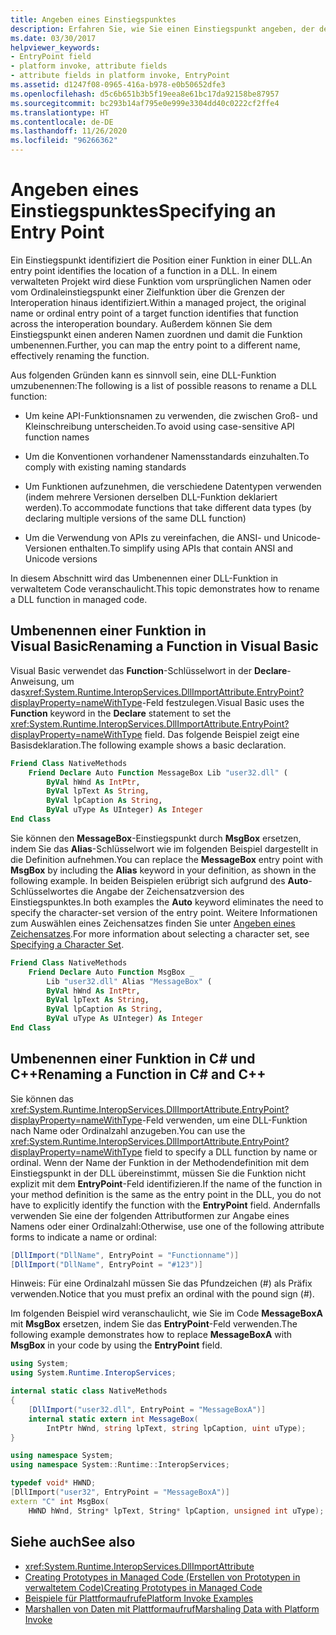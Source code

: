 ```yaml
---
title: Angeben eines Einstiegspunktes
description: Erfahren Sie, wie Sie einen Einstiegspunkt angeben, der den Speicherort einer Funktion in einer DLL identifiziert. Sie können die Funktion umbenennen, indem Sie den Einstiegspunkt einem anderen Namen zuordnen.
ms.date: 03/30/2017
helpviewer_keywords:
- EntryPoint field
- platform invoke, attribute fields
- attribute fields in platform invoke, EntryPoint
ms.assetid: d1247f08-0965-416a-b978-e0b50652dfe3
ms.openlocfilehash: d5c6b651b3b5f19eea8e61bc17da92158be87957
ms.sourcegitcommit: bc293b14af795e0e999e3304dd40c0222cf2ffe4
ms.translationtype: HT
ms.contentlocale: de-DE
ms.lasthandoff: 11/26/2020
ms.locfileid: "96266362"
---
```

# <a name="specifying-an-entry-point"></a><span data-ttu-id="40638-104">Angeben eines Einstiegspunktes</span><span class="sxs-lookup"><span data-stu-id="40638-104">Specifying an Entry Point</span></span>

<span data-ttu-id="40638-105">Ein Einstiegspunkt identifiziert die Position einer Funktion in einer DLL.</span><span class="sxs-lookup"><span data-stu-id="40638-105">An entry point identifies the location of a function in a DLL.</span></span> <span data-ttu-id="40638-106">In einem verwalteten Projekt wird diese Funktion vom ursprünglichen Namen oder vom Ordinaleinstiegspunkt einer Zielfunktion über die Grenzen der Interoperation hinaus identifiziert.</span><span class="sxs-lookup"><span data-stu-id="40638-106">Within a managed project, the original name or ordinal entry point of a target function identifies that function across the interoperation boundary.</span></span> <span data-ttu-id="40638-107">Außerdem können Sie dem Einstiegspunkt einen anderen Namen zuordnen und damit die Funktion umbenennen.</span><span class="sxs-lookup"><span data-stu-id="40638-107">Further, you can map the entry point to a different name, effectively renaming the function.</span></span>  
  
 <span data-ttu-id="40638-108">Aus folgenden Gründen kann es sinnvoll sein, eine DLL-Funktion umzubenennen:</span><span class="sxs-lookup"><span data-stu-id="40638-108">The following is a list of possible reasons to rename a DLL function:</span></span>  
  
- <span data-ttu-id="40638-109">Um keine API-Funktionsnamen zu verwenden, die zwischen Groß- und Kleinschreibung unterscheiden.</span><span class="sxs-lookup"><span data-stu-id="40638-109">To avoid using case-sensitive API function names</span></span>  
  
- <span data-ttu-id="40638-110">Um die Konventionen vorhandener Namensstandards einzuhalten.</span><span class="sxs-lookup"><span data-stu-id="40638-110">To comply with existing naming standards</span></span>  
  
- <span data-ttu-id="40638-111">Um Funktionen aufzunehmen, die verschiedene Datentypen verwenden (indem mehrere Versionen derselben DLL-Funktion deklariert werden).</span><span class="sxs-lookup"><span data-stu-id="40638-111">To accommodate functions that take different data types (by declaring multiple versions of the same DLL function)</span></span>  
  
- <span data-ttu-id="40638-112">Um die Verwendung von APIs zu vereinfachen, die ANSI- und Unicode-Versionen enthalten.</span><span class="sxs-lookup"><span data-stu-id="40638-112">To simplify using APIs that contain ANSI and Unicode versions</span></span>  
  
 <span data-ttu-id="40638-113">In diesem Abschnitt wird das Umbenennen einer DLL-Funktion in verwaltetem Code veranschaulicht.</span><span class="sxs-lookup"><span data-stu-id="40638-113">This topic demonstrates how to rename a DLL function in managed code.</span></span>  
  
## <a name="renaming-a-function-in-visual-basic"></a><span data-ttu-id="40638-114">Umbenennen einer Funktion in Visual Basic</span><span class="sxs-lookup"><span data-stu-id="40638-114">Renaming a Function in Visual Basic</span></span>  

<span data-ttu-id="40638-115">Visual Basic verwendet das **Function**-Schlüsselwort in der **Declare**-Anweisung, um das<xref:System.Runtime.InteropServices.DllImportAttribute.EntryPoint?displayProperty=nameWithType>-Feld festzulegen.</span><span class="sxs-lookup"><span data-stu-id="40638-115">Visual Basic uses the **Function** keyword in the **Declare** statement to set the <xref:System.Runtime.InteropServices.DllImportAttribute.EntryPoint?displayProperty=nameWithType> field.</span></span> <span data-ttu-id="40638-116">Das folgende Beispiel zeigt eine Basisdeklaration.</span><span class="sxs-lookup"><span data-stu-id="40638-116">The following example shows a basic declaration.</span></span>  
  
```vb
Friend Class NativeMethods
    Friend Declare Auto Function MessageBox Lib "user32.dll" (
        ByVal hWnd As IntPtr,
        ByVal lpText As String,
        ByVal lpCaption As String,
        ByVal uType As UInteger) As Integer
End Class
```
  
<span data-ttu-id="40638-117">Sie können den **MessageBox**-Einstiegspunkt durch **MsgBox** ersetzen, indem Sie das **Alias**-Schlüsselwort wie im folgenden Beispiel dargestellt in die Definition aufnehmen.</span><span class="sxs-lookup"><span data-stu-id="40638-117">You can replace the **MessageBox** entry point with **MsgBox** by including the **Alias** keyword in your definition, as shown in the following example.</span></span> <span data-ttu-id="40638-118">In beiden Beispielen erübrigt sich aufgrund des **Auto**-Schlüsselwortes die Angabe der Zeichensatzversion des Einstiegspunktes.</span><span class="sxs-lookup"><span data-stu-id="40638-118">In both examples the **Auto** keyword eliminates the need to specify the character-set version of the entry point.</span></span> <span data-ttu-id="40638-119">Weitere Informationen zum Auswählen eines Zeichensatzes finden Sie unter [Angeben eines Zeichensatzes](specifying-a-character-set.md).</span><span class="sxs-lookup"><span data-stu-id="40638-119">For more information about selecting a character set, see [Specifying a Character Set](specifying-a-character-set.md).</span></span>  
  
```vb
Friend Class NativeMethods
    Friend Declare Auto Function MsgBox _
        Lib "user32.dll" Alias "MessageBox" (
        ByVal hWnd As IntPtr,
        ByVal lpText As String,
        ByVal lpCaption As String,
        ByVal uType As UInteger) As Integer
End Class
```
  
## <a name="renaming-a-function-in-c-and-c"></a><span data-ttu-id="40638-120">Umbenennen einer Funktion in C# und C++</span><span class="sxs-lookup"><span data-stu-id="40638-120">Renaming a Function in C# and C++</span></span>  

 <span data-ttu-id="40638-121">Sie können das <xref:System.Runtime.InteropServices.DllImportAttribute.EntryPoint?displayProperty=nameWithType>-Feld verwenden, um eine DLL-Funktion nach Name oder Ordinalzahl anzugeben.</span><span class="sxs-lookup"><span data-stu-id="40638-121">You can use the <xref:System.Runtime.InteropServices.DllImportAttribute.EntryPoint?displayProperty=nameWithType> field to specify a DLL function by name or ordinal.</span></span> <span data-ttu-id="40638-122">Wenn der Name der Funktion in der Methodendefinition mit dem Einstiegspunkt in der DLL übereinstimmt, müssen Sie die Funktion nicht explizit mit dem **EntryPoint**-Feld identifizieren.</span><span class="sxs-lookup"><span data-stu-id="40638-122">If the name of the function in your method definition is the same as the entry point in the DLL, you do not have to explicitly identify the function with the **EntryPoint** field.</span></span> <span data-ttu-id="40638-123">Andernfalls verwenden Sie eine der folgenden Attributformen zur Angabe eines Namens oder einer Ordinalzahl:</span><span class="sxs-lookup"><span data-stu-id="40638-123">Otherwise, use one of the following attribute forms to indicate a name or ordinal:</span></span>  
  
```csharp
[DllImport("DllName", EntryPoint = "Functionname")]
[DllImport("DllName", EntryPoint = "#123")]
```
  
 <span data-ttu-id="40638-124">Hinweis: Für eine Ordinalzahl müssen Sie das Pfundzeichen (#) als Präfix verwenden.</span><span class="sxs-lookup"><span data-stu-id="40638-124">Notice that you must prefix an ordinal with the pound sign (#).</span></span>  
  
 <span data-ttu-id="40638-125">Im folgenden Beispiel wird veranschaulicht, wie Sie im Code **MessageBoxA** mit **MsgBox** ersetzen, indem Sie das **EntryPoint**-Feld verwenden.</span><span class="sxs-lookup"><span data-stu-id="40638-125">The following example demonstrates how to replace **MessageBoxA** with **MsgBox** in your code by using the **EntryPoint** field.</span></span>  
  
```csharp
using System;
using System.Runtime.InteropServices;

internal static class NativeMethods
{
    [DllImport("user32.dll", EntryPoint = "MessageBoxA")]
    internal static extern int MessageBox(
        IntPtr hWnd, string lpText, string lpCaption, uint uType);
}
```
  
```cpp
using namespace System;
using namespace System::Runtime::InteropServices;

typedef void* HWND;
[DllImport("user32", EntryPoint = "MessageBoxA")]
extern "C" int MsgBox(
    HWND hWnd, String* lpText, String* lpCaption, unsigned int uType);
```
  
## <a name="see-also"></a><span data-ttu-id="40638-126">Siehe auch</span><span class="sxs-lookup"><span data-stu-id="40638-126">See also</span></span>

- <xref:System.Runtime.InteropServices.DllImportAttribute>
- [<span data-ttu-id="40638-127">Creating Prototypes in Managed Code (Erstellen von Prototypen in verwaltetem Code)</span><span class="sxs-lookup"><span data-stu-id="40638-127">Creating Prototypes in Managed Code</span></span>](creating-prototypes-in-managed-code.md)
- [<span data-ttu-id="40638-128">Beispiele für Plattformaufrufe</span><span class="sxs-lookup"><span data-stu-id="40638-128">Platform Invoke Examples</span></span>](platform-invoke-examples.md)
- [<span data-ttu-id="40638-129">Marshallen von Daten mit Plattformaufruf</span><span class="sxs-lookup"><span data-stu-id="40638-129">Marshaling Data with Platform Invoke</span></span>](marshaling-data-with-platform-invoke.md)

